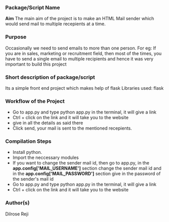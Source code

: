 ### Package/Script Name
**Aim**
The main aim of the project is to make an HTML Mail sender which would send mail to  multiple recepients at a time.

### Purpose
Occasionally we need to send emails to more than one person. 
For eg: If you are in sales, marketing or recruitment field, then most of the times, you have to send a single email to multiple recipients and hence it was very important to build this project


### Short description of package/script
Its a simple front end project which makes help of flask
Libraries used: flask

### Workflow of the Project
- Go to app.py and type python app.py in the terminal, it will give a link
- Ctrl + click on the link and it will take you to the website
- give in all the details as said there
- Click send, your mail is sent to the mentioned recepients.

### Compilation Steps
- Install python.
- Import the neccessary modules 
- If you want to change the sender mail id, then go to app.py, in the **app.config['MAIL_USERNAME']** section change the sender mail id and in the **app.config['MAIL_PASSWORD']** section give in the password of the sender's mail id
- Go to app.py and type python app.py in the terminal, it will give a link
- Ctrl + click on the link and it will take you to the website

### Author(s)
Dilrose Reji